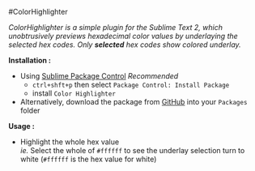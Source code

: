 #ColorHighlighter

_ColorHighlighter is a simple plugin for the Sublime Text 2, which unobtrusively previews hexadecimal color values by underlaying the selected hex codes. Only **selected** hex codes show colored underlay._

**Installation :**

- Using [Sublime Package Control](http://wbond.net/sublime_packages/package_control "Sublime Package Control") _*Recommended*_
    - `ctrl+shft+p` then select `Package Control: Install Package`
    - install `Color Highlighter`
- Alternatively, download the package from [GitHub](https://github.com/Monnoroch/ColorHighlighter "ColorHighlighter") into your `Packages` folder

**Usage :**

- Highlight the whole hex value  
    *ie.* Select the whole of `#ffffff` to see the underlay selection turn to white (`#ffffff` is the hex value for white)